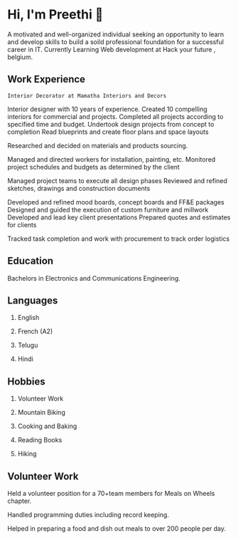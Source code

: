# Hi, I'm Preethi 👋

A motivated and well-organized individual seeking an opportunity to learn and
develop skills to build a soild professional foundation for a successful career
in IT. Currently Learning Web development at Hack your future , belgium.

## Work Experience

    Interior Decorator at Mamatha Interiors and Decors

Interior designer with 10 years of experience. Created 10 compelling interiors
for commercial and projects. Completed all projects according to specified time
and budget. Undertook design projects from concept to completion Read blueprints
and create floor plans and space layouts

Researched and decided on materials and products sourcing.

Managed and directed workers for installation, painting, etc. Monitored project
schedules and budgets as determined by the client

Managed project teams to execute all design phases Reviewed and refined
sketches, drawings and construction documents

Developed and refined mood boards, concept boards and FF&E packages Designed and
guided the execution of custom furniture and millwork Developed and lead key
client presentations Prepared quotes and estimates for clients

Tracked task completion and work with procurement to track order logistics

## Education

Bachelors in Electronics and Communications Engineering.

## Languages

1. English

2. French (A2)

3. Telugu

4. Hindi

## Hobbies

1. Volunteer Work

2. Mountain Biking

3. Cooking and Baking

4. Reading Books

5. Hiking

## Volunteer Work

Held a volunteer position for a 70+team members for Meals on Wheels chapter.

Handled programming duties including record keeping.

Helped in preparing a food and dish out meals to over 200 people per day.
